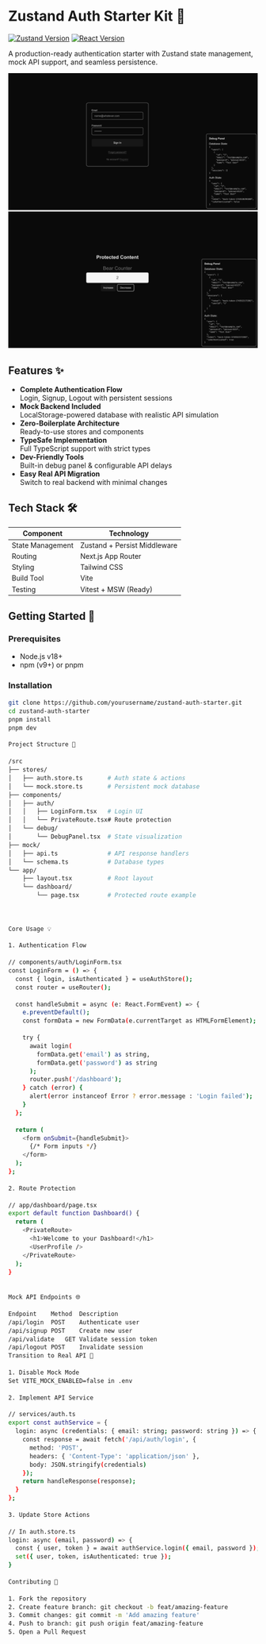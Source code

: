 # Zustand Auth Starter Kit 🔐

[![Zustand Version](https://img.shields.io/badge/zustand-^4.0.0-blue)](https://zustand-demo.pmnd.rs/)
[![React Version](https://img.shields.io/badge/react-^18.0.0-blue)](https://react.dev/)

A production-ready authentication starter with Zustand state management, mock API support, and seamless persistence.

![Auth Flow Demo](assets/img1.png)
![Auth Flow Demo](assets/img2.png)

## Features ✨

- **Complete Authentication Flow**  
  Login, Signup, Logout with persistent sessions
- **Mock Backend Included**  
  LocalStorage-powered database with realistic API simulation
- **Zero-Boilerplate Architecture**  
  Ready-to-use stores and components
- **TypeSafe Implementation**  
  Full TypeScript support with strict types
- **Dev-Friendly Tools**  
  Built-in debug panel & configurable API delays
- **Easy Real API Migration**  
  Switch to real backend with minimal changes

## Tech Stack 🛠️

| Component        | Technology                   |
| ---------------- | ---------------------------- |
| State Management | Zustand + Persist Middleware |
| Routing          | Next.js App Router           |
| Styling          | Tailwind CSS                 |
| Build Tool       | Vite                         |
| Testing          | Vitest + MSW (Ready)         |

## Getting Started 🚀

### Prerequisites

- Node.js v18+
- npm (v9+) or pnpm

### Installation

```bash
git clone https://github.com/yourusername/zustand-auth-starter.git
cd zustand-auth-starter
pnpm install
pnpm dev

Project Structure 📂

/src
├── stores/
│   ├── auth.store.ts       # Auth state & actions
│   └── mock.store.ts       # Persistent mock database
├── components/
│   ├── auth/
│   │   ├── LoginForm.tsx   # Login UI
│   │   └── PrivateRoute.tsx# Route protection
│   └── debug/
│       └── DebugPanel.tsx  # State visualization
├── mock/
│   ├── api.ts              # API response handlers
│   └── schema.ts           # Database types
└── app/
    ├── layout.tsx          # Root layout
    └── dashboard/
        └── page.tsx        # Protected route example



Core Usage 💡

1. Authentication Flow

// components/auth/LoginForm.tsx
const LoginForm = () => {
  const { login, isAuthenticated } = useAuthStore();
  const router = useRouter();

  const handleSubmit = async (e: React.FormEvent) => {
    e.preventDefault();
    const formData = new FormData(e.currentTarget as HTMLFormElement);

    try {
      await login(
        formData.get('email') as string,
        formData.get('password') as string
      );
      router.push('/dashboard');
    } catch (error) {
      alert(error instanceof Error ? error.message : 'Login failed');
    }
  };

  return (
    <form onSubmit={handleSubmit}>
      {/* Form inputs */}
    </form>
  );
};

2. Route Protection

// app/dashboard/page.tsx
export default function Dashboard() {
  return (
    <PrivateRoute>
      <h1>Welcome to your Dashboard!</h1>
      <UserProfile />
    </PrivateRoute>
  );
}


Mock API Endpoints 🌐

Endpoint	Method	Description
/api/login	POST	Authenticate user
/api/signup	POST	Create new user
/api/validate	GET	Validate session token
/api/logout	POST	Invalidate session
Transition to Real API 🔄

1. Disable Mock Mode
Set VITE_MOCK_ENABLED=false in .env

2. Implement API Service

// services/auth.ts
export const authService = {
  login: async (credentials: { email: string; password: string }) => {
    const response = await fetch('/api/auth/login', {
      method: 'POST',
      headers: { 'Content-Type': 'application/json' },
      body: JSON.stringify(credentials)
    });
    return handleResponse(response);
  }
};

3. Update Store Actions

// In auth.store.ts
login: async (email, password) => {
  const { user, token } = await authService.login({ email, password });
  set({ user, token, isAuthenticated: true });
}

Contributing 🤝

1. Fork the repository
2. Create feature branch: git checkout -b feat/amazing-feature
3. Commit changes: git commit -m 'Add amazing feature'
4. Push to branch: git push origin feat/amazing-feature
5. Open a Pull Request
```
